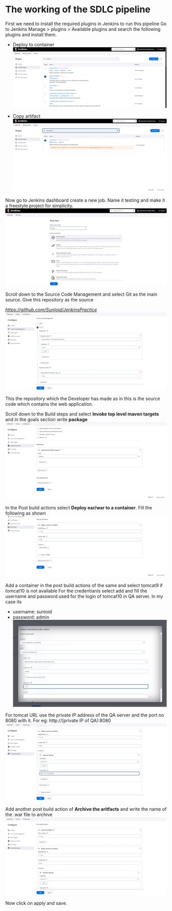 # The working of the SDLC pipeline

First we need to install the required plugins in Jenkins to run this pipeline 
Go to Jenkins Manage > plugins > Available plugins and search the following plugins and install them. 

- Deploy to container
![Alt text](<s11.png>)

- Copy artifact
![Alt text](<s12.png>)

Now go to Jenkins dashboard create a new job. Name it testing and make it a freestyle project for simplicity.
![Alt text](<Desktop Screenshot 2024.10.03 - 12.19.20.57.png>) 

Scroll down to the Source Code Management and select Git as the main source. Give this repository as the source 

*https://github.com/Sunloid/JenkinsPractice*
![Alt text](<Desktop Screenshot 2024.10.03 - 12.24.13.87.png>)

This the repository which the Developer has made as in this is the source code which contains the web application. 

Scroll down to the Build steps and select **Invoke top level maven targets** and in the goals section write **package**
![Alt text](<Desktop Screenshot 2024.10.03 - 12.26.44.51.png>) 

In the Post build actions select **Deploy ear/war to a container**.
Fill the following as shown 
![Alt text](<Desktop Screenshot 2024.10.03 - 12.32.21.28.png>)

Add a container in the post build actions of the same and select tomcat9 if tomcat10 is not available 
For the credentianls select add and fill the username and password used for the login of tomcat10 in QA server. In my case its 
- username: sunloid
- password: admin
![Alt text](<Desktop Screenshot 2024.10.03 - 12.36.44.96.png>)

For tomcat URL use the private IP address of the QA server and the port no 8080 with it. For eg: 
http://(private IP of QA):8080
![Alt text](<Desktop Screenshot 2024.10.03 - 12.40.47.85.png>)

Add another post build action of **Archive the aritfacts** and write the name of the .war file to archive 
![Alt text](<Desktop Screenshot 2024.10.03 - 12.42.33.63.png>)

Now click on apply and save. 